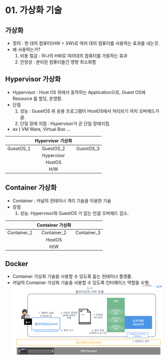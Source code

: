 # 01. 가상화 기술
## 가상화
- 정의 : 한 대의 컴퓨터(HW + SW)로 여러 대의 컴퓨터를 사용하는 효과를 내는것.
- 왜 사용하는가? 
    1. 비용 절감 : 하나의 HW로 여러대의 컴퓨터를 가동하는 효과
    2. 안정성 : 분리된 컴퓨터들간 영향 최소화함

## Hypervisor 가상화
- Hypervisor : Host OS 위에서 동작하는 Application으로,  Guest OS에 Resource 를 할당, 운영함.
- 단점
    1. 성능 : GusetOS 위 응용 프로그램이 HostOS에서 처리되기 까지 오버헤드가 큼.
    2. 단일 장애 지점 : Hypervisor가 곧 단일 장애지점.
- ex ) VM Ware,  Virtual Box ...

||Hypervisor 가상화||
| --- | :---: | --- |
|GuestOS_1|GuestOS_2| GuestOS_3|
||Hypervisor||
||HostOS||
|| H/W ||

## Container 가상화
- Container : 커널의 컨테이너 격리 기술을 이용한 기술
- 장점 
    1. 성능: Hypervisor와 GuestOS 가 없는 만큼 오버헤드 감소.

||Container 가상화||
| --- | :---: | --- |
|Container_1|Container_2| Container_3|
||HostOS||
|| H/W ||

## Docker
- Container 가상화 기술을 사용할 수 있도록 돕는 컨테이너 플랫폼.
- 커널의 Container 가상화 기술을 사용할 수 있도록 인터페이스 역할을 수행.
![Alt text](./images/image-2.png)